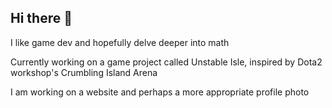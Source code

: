 ## Hi there 👋

<!--
**BlazeChron/BlazeChron** is a ✨ _special_ ✨ repository because its `README.md` (this file) appears on your GitHub profile.

Here are some ideas to get you started:

- 🔭 I’m currently working on ...
- 🌱 I’m currently learning ...
- 👯 I’m looking to collaborate on ...
- 🤔 I’m looking for help with ...
- 💬 Ask me about ...
- 📫 How to reach me: ...
- 😄 Pronouns: ...
- ⚡ Fun fact: ...
-->
I like game dev and hopefully delve deeper into math

Currently working on a game project called Unstable Isle, inspired by Dota2 workshop's Crumbling Island Arena

I am working on a website and perhaps a more appropriate profile photo
